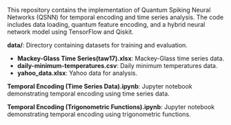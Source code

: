 This repository contains the implementation of Quantum Spiking Neural Networks (QSNN) for temporal encoding and time series analysis. The code includes data loading, quantum feature encoding, and a hybrid neural network model using TensorFlow and Qiskit.

<p><strong>data/</strong>: Directory containing datasets for training and evaluation.</p>
<ul>
<li><strong>Mackey-Glass Time Series(taw17).xlsx</strong>: Mackey-Glass time series data.</li>
<li><strong>daily-minimum-temperatures.csv</strong>: Daily minimum temperatures data.</li>
<li><strong>yahoo_data.xlsx</strong>: Yahoo data for analysis.</li>
</ul>
<p><strong>Temporal Encoding (Time Series Data).ipynb</strong>: Jupyter notebook demonstrating temporal encoding using time series data.</p>
<p><strong>Temporal Encoding (Trigonometric Functions).ipynb</strong>: Jupyter notebook demonstrating temporal encoding using trigonometric functions.</p>
